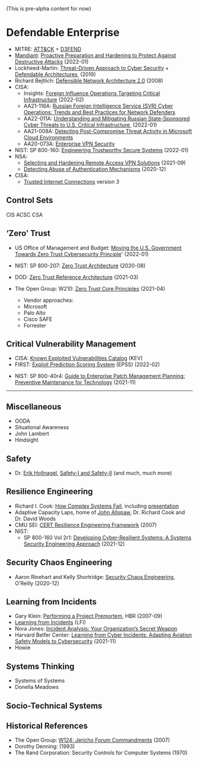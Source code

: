 
(This is pre-alpha content for now)

# Defendable Enterprise
* MITRE: [ATT&CK](https://attack.mitre.org/) + [D3FEND](https://d3fend.mitre.org/) 
* [Mandiant](https://www.mandiant.com/): [Proactive Preparation and Hardening to Protect Against Destructive Attacks](https://www.mandiant.com/resources/protect-against-destructive-attacks) (2022-01)
* Lockheed-Martin: [Threat-Driven Approach to Cyber Security](https://www.lockheedmartin.com/content/dam/lockheed-martin/rms/documents/cyber/LM-White-Paper-Threat-Driven-Approach.pdf) + [Defendable Architectures ](https://www.lockheedmartin.com/content/dam/lockheed-martin/rms/documents/cyber/LM-White-Paper-Defendable-Architectures.pdf) (2019)
* Richard Bejtlich: [Defensible Network Architecture 2.0](https://taosecurity.blogspot.com/2008/01/defensible-network-architecture-20.html) (2008)
* CISA:
	* Insights: [Foreign Influence Operations Targeting Critical Infrastructure](https://cisa.gov/sites/default/files/publications/cisa_insight_mitigating_foreign_influence_508.pdf) (2022-02)	
	 * AA21-116A:  [Russian Foreign Intelligence Service (SVR) Cyber Operations: Trends and Best Practices for Network Defenders](https://www.cisa.gov/uscert/ncas/alerts/aa21-116a)
	* AA22-011A: [Understanding and Mitigating Russian State-Sponsored Cyber Threats to U.S. Critical Infrastructure ](https://www.cisa.gov/uscert/ncas/alerts/aa22-011a) (2022-01)
	* AA21-008A: [Detecting Post-Compromise Threat Activity in Microsoft Cloud Environments](https://www.cisa.gov/uscert/ncas/alerts/aa21-008a) 
	* AA20-073A: [Enterprise VPN Security](https://www.cisa.gov/uscert/ncas/alerts/aa20-073a)
* NIST: SP 800-160: [Engineering Trustworthy Secure Systems](https://csrc.nist.gov/publications/detail/sp/800-160/vol-1/final) (2022-01)
* NSA:
	* [Selecting and Hardening Remote Access VPN Solutions](https://media.defense.gov/2021/Sep/28/2002863184/-1/-1/0/CSI_SELECTING-HARDENING-REMOTE-ACCESS-VPNS-20210928.PDF) (2021-09)
	* [Detecting Abuse of Authentication Mechanisms](https://media.defense.gov/2020/Dec/17/2002554125/-1/-1/0/AUTHENTICATION_MECHANISMS_CSA_U_OO_198854_20.PDF) (2020-12)
* CISA:
	* [Trusted Internet Connections](https://www.cisa.gov/tic-guidance) version 3

## Control Sets
CIS
ACSC
CSA

## ‘Zero’ Trust
* US Office of Management and Budget: [Moving the U.S. Government Towards Zero Trust Cybersecurity Principle](https://www.whitehouse.gov/wp-content/uploads/2022/01/M-22-09.pdf)' (2022-01)
* NIST: SP 800-207: [Zero Trust Architecture](https://www.nist.gov/publications/zero-trust-architecture) (2020-08)
* DOD: [Zero Trust Reference Architecture](https://dodcio.defense.gov/Portals/0/Documents/Library/(U)ZT_RA_v1.1(U)_Mar21.pdf) (2021-03)
* The Open Group: W210: [Zero Trust Core Principles](https://pubs.opengroup.org/security/zero-trust-principles/) (2021-04)

   * Vendor approaches:
	* Microsoft
	* Palo Alto
	* Cisco SAFE
	* Forrester

## Critical Vulnerability Management
* CISA: [Known Exploited Vulnerabilities Catalog](https://www.cisa.gov/known-exploited-vulnerabilities-catalog) (KEV)
* FIRST: [Exploit Prediction Scoring System](https://www.first.org/epss/) (EPSS) (2022-02)
 - NIST: SP 800-40r4: [Guide to Enterprise Patch Management Planning: Preventive Maintenance for Technology](https://csrc.nist.gov/publications/detail/sp/800-40/rev-4/draft) (2021-11)

---- 

## Miscellaneous
* OODA
* Situational Awareness
* John Lambert
* Hindsight

## Safety
* Dr. [Erik Hollnagel](https://erikhollnagel.com/), [Safety-I and Safety-II](https://erikhollnagel.com/ideas/safety-i%20and%20safety-ii.html) (and much, much more)

## Resilience Engineering
* Richard I. Cook: [How Complex Systems Fail](https://how.complexsystems.fail/), including [presentation](https://www.youtube.com/watch?v=2S0k12uZR14)
* Adaptive Capacity Laps, home of [John Allspaw](https://nitter.net/allspaw), Dr. Richard Cook and Dr. David Woods
* CMU SEI: [CERT Resilience Engineering Framework](https://resources.sei.cmu.edu/library/asset-view.cfm?assetid=8389) (2007)
* NIST:
	* SP 800-160 Vol 2r1: [Developing Cyber-Resilient Systems: A Systems Security Engineering Approach](https://csrc.nist.gov/publications/detail/sp/800-160/vol-2-rev-1/final) (2021-12)

## Security Chaos Engineering
* Aaron Rinehart and Kelly Shortridge: [Security Chaos Engineering](https://www.oreilly.com/library/view/security-chaos-engineering/9781492080350/), O’Reilly (2020-12)

## Learning from Incidents
* Gary Klein: [Performing a Project Premortem](https://hbr.org/2007/09/performing-a-project-premortem), HBR (2007-09)
*  [Learning from Incidents](https://www.learningfromincidents.io/) (LFI)
* Nora Jones: [Incident Analysis: Your Organization’s Secret Weapon](https://itrevolution.com/incident-analysis-your-organizations-secret-weapon/)
* Harvard Belfer Center: [Learning from Cyber Incidents: Adapting Aviation Safety Models to Cybersecurity](https://www.belfercenter.org/publication/learning-cyber-incidents-adapting-aviation-safety-models-cybersecurity) (2021-11)
* Howie

## Systems Thinking
* Systems of Systems
* Donella Meadows

## Socio-Technical Systems

## Historical References
* The Open Group: [W124: Jericho Forum Commandments](https://publications.opengroup.org/security-library/zero-trust/w124) (2007)
* Dorothy Denning: (1993)
* The Rand Corporation: Security Controls for Computer Systems (1970)

